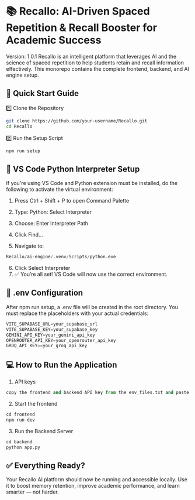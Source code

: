 # 📚 Recallo: AI-Driven Spaced Repetition & Recall Booster for Academic Success
Version: 1.0.1
Recallo is an intelligent platform that leverages AI and the science of spaced repetition to help students retain and recall information effectively. This monorepo contains the complete frontend, backend, and AI engine setup.

## 🚀 Quick Start Guide

1️⃣ Clone the Repository

```bash
git clone https://github.com/your-username/Recallo.git
cd Recallo
```

2️⃣ Run the Setup Script

```python
npm run setup
```

## 🧠 VS Code Python Interpreter Setup

If you're using VS Code and Python extension must be installed, do the following to activate the virtual environment:

1. Press Ctrl + Shift + P to open Command Palette

2. Type: Python: Select Interpreter

3. Choose: Enter Interpreter Path

4. Click Find...

5. Navigate to:

```python
Recallo/ai-engine/.venv/Scripts/python.exe
```
6. Click Select Interpreter
7. ✅ You’re all set! VS Code will now use the correct environment.


## 🔐 .env Configuration

After npm run setup, a .env file will be created in the root directory.
You must replace the placeholders with your actual credentials:
```python
VITE_SUPABASE_URL=your_supabase_url
VITE_SUPABASE_KEY=your_supabase_key
GEMINI_API_KEY=your_gemini_api_key
OPENROUTER_API_KEY=your_openrouter_api_key
GROQ_API_KEY==your_groq_api_key
```

## 💻 How to Run the Application
1. API keys
```python
copy the frontend and backend API key from the env_files.txt and paste them into the correct place.
```
2. Start the frontend
```python
cd frontend
npm run dev
```
3.  Run the Backend Server
```python
cd backend
python app.py
```

## ✅ Everything Ready?
Your Recallo AI platform should now be running and accessible locally.
Use it to boost memory retention, improve academic performance, and learn smarter — not harder.
